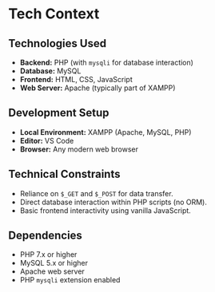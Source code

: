 # Tech Context

## Technologies Used
- **Backend:** PHP (with `mysqli` for database interaction)
- **Database:** MySQL
- **Frontend:** HTML, CSS, JavaScript
- **Web Server:** Apache (typically part of XAMPP)

## Development Setup
- **Local Environment:** XAMPP (Apache, MySQL, PHP)
- **Editor:** VS Code
- **Browser:** Any modern web browser

## Technical Constraints
- Reliance on `$_GET` and `$_POST` for data transfer.
- Direct database interaction within PHP scripts (no ORM).
- Basic frontend interactivity using vanilla JavaScript.

## Dependencies
- PHP 7.x or higher
- MySQL 5.x or higher
- Apache web server
- PHP `mysqli` extension enabled
